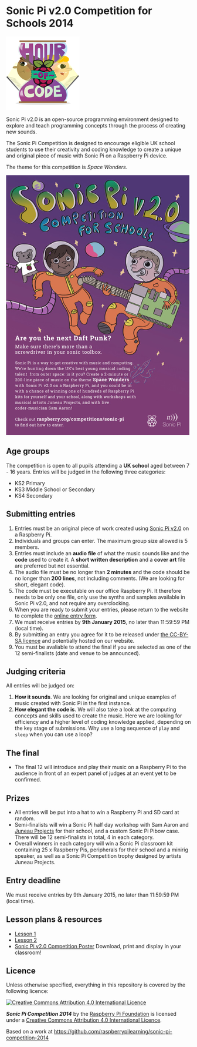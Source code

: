 # Sonic Pi v2.0 Competition for Schools 2014

![](images/HOC_Logo_200px.png)

Sonic Pi v2.0 is an open-source programming environment designed to explore and teach programming concepts through the process of creating new sounds.

The Sonic Pi Competition is designed to encourage eligible UK school students to use their creativity and coding knowledge to create a unique and original piece of music with Sonic Pi on a Raspberry Pi device.

The theme for this competition is *Space Wonders*.

![Sonic Pi competition](images/sonic-pi-poster-web.jpg)

## Age groups

The competition is open to all pupils attending a **UK school** aged between 7 - 16 years. Entries will be judged in the following three categories:

- KS2 Primary
- KS3 Middle School or Secondary
- KS4 Secondary

## Submitting entries

1. Entries must be an original piece of work created using [Sonic Pi v2.0](http://sonic-pi.net/get-v2.0) on a Raspberry Pi.
1. Individuals and groups can enter. The maximum group size allowed is 5 members.
1. Entries must include an **audio file** of what the music sounds like and the **code** used to create it. A **short written description** and a **cover art** file are preferred but not essential. 
1. The audio file must be no longer than **2 minutes** and the code should be no longer than **200 lines**, not including comments. (We are looking for short, elegant code).
1. The code must be executable on our office Raspberry Pi. It therefore needs to be only one file, only use the synths and samples available in Sonic Pi v2.0, and not require any overclocking.
1. When you are ready to submit your entries, please return to the website to complete the [online entry form](http://raspberrypi.org/competitions/sonic-pi/enter).
1. We must receive entries by **9th January 2015**, no later than 11:59:59 PM (local time).
1. By submitting an entry you agree for it to be released under [the CC-BY-SA licence](https://creativecommons.org/licenses/by-sa/4.0/) and potentially hosted on our website.
1. You must be avaliable to attend the final if you are selected as one of the 12 semi-finalists (date and venue to be announced).

## Judging criteria

All entries will be judged on:

1. **How it sounds**. We are looking for original and unique examples of music created with Sonic Pi in the first instance.
1. **How elegant the code is**. We will also take a look at the computing concepts and skills used to create the music. Here we are looking for efficiency and a higher level of coding knowledge applied, depending on the key stage of submissions. Why use a long sequence of `play` and `sleep` when you can use a loop?

## The final

- The final 12 will introduce and play their music on a Raspberry Pi to the audience in front of an expert panel of judges at an event yet to be confirmed.

## Prizes

- All entries will be put into a hat to win a Raspberry Pi and SD card at random.
- Semi-finalists will win a Sonic Pi half day workshop with Sam Aaron and [Juneau Projects](http://www.juneauprojects.co.uk/) for their school, and a custom Sonic Pi Pibow case. There will be 12 semi-finalists in total, 4 in each category.
- Overall winners in each category will win a Sonic Pi classroom kit containing 25 x Raspberry Pis, peripherals for their school and a minirig speaker, as well as a Sonic Pi Competition trophy designed by artists Juneau Projects.


## Entry deadline

We must receive entries by 9th January 2015, no later than 11:59:59 PM (local time).

## Lesson plans & resources

- [Lesson 1](lesson-1.md)
- [Lesson 2](lesson-2.md)
- [Sonic Pi v2.0 Competition Poster](images/sonic-pi-poster-print.pdf) Download, print and display in your classroom!


## Licence

Unless otherwise specified, everything in this repository is covered by the following licence:

[![Creative Commons Attribution 4.0 International Licence](http://i.creativecommons.org/l/by-sa/4.0/88x31.png)](http://creativecommons.org/licenses/by-sa/4.0/)

***Sonic Pi Competition 2014*** by the [Raspberry Pi Foundation](http://www.raspberrypi.org) is licensed under a [Creative Commons Attribution 4.0 International Licence](http://creativecommons.org/licenses/by-sa/4.0/).

Based on a work at https://github.com/raspberrypilearning/sonic-pi-competition-2014
